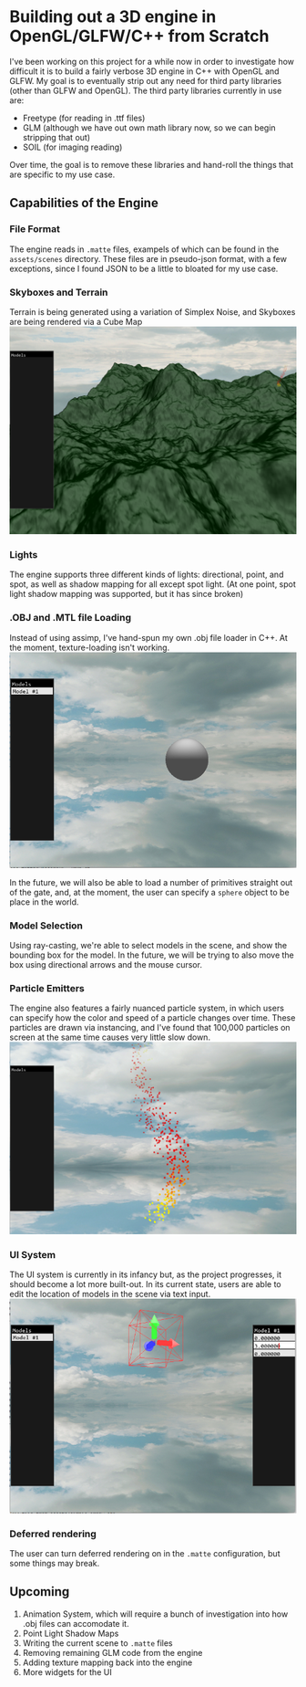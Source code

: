 # Building out a 3D engine in OpenGL/GLFW/C++ from Scratch
I've been working on this project for a while now in order to investigate how difficult it is to build a fairly verbose 3D engine in C++ with OpenGL and GLFW. My goal is to eventually strip out any need for third party libraries (other than GLFW and OpenGL). The third party libraries currently in use are:

- Freetype (for reading in .ttf files)
- GLM (although we have out own math library now, so we can begin stripping that out)
- SOIL (for imaging reading)

Over time, the goal is to remove these libraries and hand-roll the things that are specific to my use case.

## Capabilities of the Engine
### File Format
The engine reads in `.matte` files, exampels of which can be found in the `assets/scenes` directory. These files are in pseudo-json format, with a few exceptions, since I found JSON to be a little to bloated for my use case.

### Skyboxes and Terrain
Terrain is being generated using a variation of Simplex Noise, and Skyboxes are being rendered via a Cube Map
![terrain](readme-assets/terrain.png)

### Lights
The engine supports three different kinds of lights: directional, point, and spot, as well as shadow mapping for all except spot light. (At one point, spot light shadow mapping was supported, but it has since broken)

### .OBJ and .MTL file Loading
Instead of using assimp, I've hand-spun my own .obj file loader in C++. At the moment, texture-loading isn't working.
![models](readme-assets/models.png)

In the future, we will also be able to load a number of primitives straight out of the gate, and, at the moment, the user can specify a `sphere` object to be place in the world.

### Model Selection
Using ray-casting, we're able to select models in the scene, and show the bounding box for the model. In the future, we will be trying to also move the box using directional arrows and the mouse cursor.

### Particle Emitters
The engine also features a fairly nuanced particle system, in which users can specify how the color and speed of a particle changes over time. These particles are drawn via instancing, and I've found that 100,000 particles on screen at the same time causes very little slow down.
![particles](readme-assets/particles.png)

### UI System
The UI system is currently in its infancy but, as the project progresses, it should become a lot more built-out. In its current state, users are able to edit the location of models in the scene via text input.
![ui](readme-assets/ui.png)

### Deferred rendering
The user can turn deferred rendering on in the `.matte` configuration, but some things may break.

## Upcoming
1. Animation System, which will require a bunch of investigation into how .obj files can accomodate it.
2. Point Light Shadow Maps
3. Writing the current scene to `.matte` files
4. Removing remaining GLM code from the engine
5. Adding texture mapping back into the engine
6. More widgets for the UI